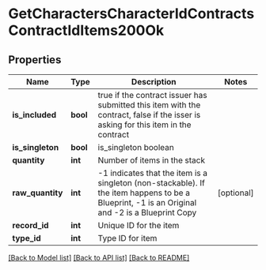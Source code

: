 # GetCharactersCharacterIdContractsContractIdItems200Ok

## Properties
Name | Type | Description | Notes
------------ | ------------- | ------------- | -------------
**is_included** | **bool** | true if the contract issuer has submitted this item with the contract, false if the isser is asking for this item in the contract | 
**is_singleton** | **bool** | is_singleton boolean | 
**quantity** | **int** | Number of items in the stack | 
**raw_quantity** | **int** | -1 indicates that the item is a singleton (non-stackable). If the item happens to be a Blueprint, -1 is an Original and -2 is a Blueprint Copy | [optional] 
**record_id** | **int** | Unique ID for the item | 
**type_id** | **int** | Type ID for item | 

[[Back to Model list]](../README.md#documentation-for-models) [[Back to API list]](../README.md#documentation-for-api-endpoints) [[Back to README]](../README.md)


